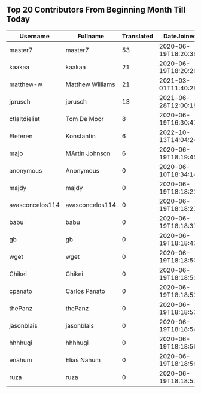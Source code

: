 ## Top 20 Contributors From Beginning Month Till Today ##
|Username|Fullname|Translated|DateJoined|Language|
|--------|--------|----------|----------|-------|
|master7|master7|53|2020-06-19T18:20:39.|pl|
|kaakaa|kaakaa|21|2020-06-19T18:20:26Z|ja|
|matthew-w|Matthew Williams|21|2021-03-01T11:40:28.|en_AU|
|jprusch|jprusch|13|2021-06-28T12:00:18.|de|
|ctlaltdieliet|Tom De Moor|8|2020-06-19T16:30:47Z|nl|
|Eleferen|Konstantin|6|2022-10-13T14:04:24Z|ru|
|majo|MArtin Johnson|6|2020-06-19T18:19:45Z|sv|
|anonymous|Anonymous|0|2020-06-10T18:34:14.||
|majdy|majdy|0|2020-06-19T18:18:21.||
|avasconcelos114|avasconcelos114|0|2020-06-19T18:18:27Z||
|babu|babu|0|2020-06-19T18:18:37.||
|gb|gb|0|2020-06-19T18:18:43.||
|wget|wget|0|2020-06-19T18:18:50Z|ro|
|Chikei|Chikei|0|2020-06-19T18:18:51Z|zh_Hant|
|cpanato|Carlos Panato|0|2020-06-19T18:18:53Z||
|thePanz|thePanz|0|2020-06-19T18:18:53Z||
|jasonblais|jasonblais|0|2020-06-19T18:18:54Z||
|hhhhugi|hhhhugi|0|2020-06-19T18:18:56.||
|enahum|Elias  Nahum|0|2020-06-19T18:18:56Z|es|
|ruza|ruza|0|2020-06-19T18:18:57.||
